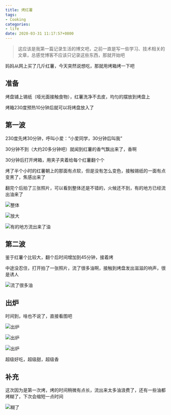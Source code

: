 ```yaml
---
title: 烤红薯
tags:
- Cooking
categories:
- life
date: 2020-03-31 11:17:57+0800
---
```


> 这应该是我第一篇记录生活的博文吧，之前一直是写一些学习、技术相关的文章，总感觉博客不应该只记录这些东西，那就开始吧

妈妈从网上买了几斤红薯，今天突然说想吃，那就用烤箱烤一下吧

## 准备

烤盘铺上锡纸（哑光面接触食物），红薯洗净不去皮，均匀的摆放到烤盘上

烤箱230度预热10分钟后就可以将烤盘放入了

## 第一波

230度先烤30分钟，呼叫小爱：“小爱同学，30分钟后叫我”

30分钟不到（大约20多分钟吧）就闻到红薯的香气飘出来了，香啊

30分钟后打开烤箱，用夹子夹着给每个红薯翻个个

烤了半个小时的红薯朝上的那面有点软，但是没有怎么变色，接触锡纸的一面有点变黑了，焦感出来了

翻完个后拍了三张照片，可以看到整体还是不错的，火候还不到，有的地方已经流出油来了

![整体](ex_1.jpg)

![放大](ex_2.jpg)

![有的地方流出来了油](ex_3.jpg)

## 第二波

鉴于红薯个比较大，翻个后时间增加到45分钟，接着烤

中途没忍住，打开拍了一张照片，流了很多油啊，接触到烤盘发出滋滋的响声，很是诱人

![流了很多油](ex_4.jpg)

## 出炉

时间到，啥也不说了，直接看图吧

![出炉](ex_5.jpg)

![出炉](ex_6.jpg)

![出炉](ex_7.jpg)

超级好吃，超级甜，超级香

## 补充

这次因为是第一次烤，烤的时间稍微有点长，流出来太多油浪费了，还有一些油都烤糊了，下次会缩短一点时间

![糊了](ex_8.jpg)
